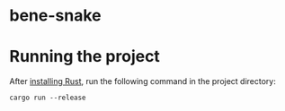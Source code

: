 # bene-snake

# Running the project
After [installing Rust](https://rustup.rs), run the following command in the project directory:
```
cargo run --release
```